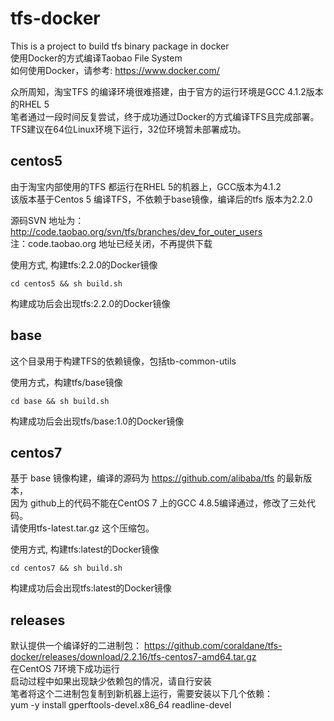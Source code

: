 # tfs-docker
This is a project to build tfs binary package in docker   
使用Docker的方式编译Taobao File System    
如何使用Docker，请参考: https://www.docker.com/

众所周知，淘宝TFS 的编译环境很难搭建，由于官方的运行环境是GCC 4.1.2版本的RHEL 5   
笔者通过一段时间反复尝试，终于成功通过Docker的方式编译TFS且完成部署。  
TFS建议在64位Linux环境下运行，32位环境暂未部署成功。   


## centos5
由于淘宝内部使用的TFS 都运行在RHEL 5的机器上，GCC版本为4.1.2   
该版本基于Centos 5 编译TFS，不依赖于base镜像，编译后的tfs 版本为2.2.0   

源码SVN 地址为：http://code.taobao.org/svn/tfs/branches/dev_for_outer_users   
注：code.taobao.org 地址已经关闭，不再提供下载   

使用方式, 构建tfs:2.2.0的Docker镜像    
```
cd centos5 && sh build.sh
```
构建成功后会出现tfs:2.2.0的Docker镜像    

## base
这个目录用于构建TFS的依赖镜像，包括tb-common-utils   

使用方式，构建tfs/base镜像   
```
cd base && sh build.sh
```
构建成功后会出现tfs/base:1.0的Docker镜像

## centos7
基于 base 镜像构建，编译的源码为 https://github.com/alibaba/tfs 的最新版本，   
因为 github上的代码不能在CentOS 7 上的GCC 4.8.5编译通过，修改了三处代码。   
请使用tfs-latest.tar.gz 这个压缩包。   

使用方式, 构建tfs:latest的Docker镜像   
```
cd centos7 && sh build.sh
```
构建成功后会出现tfs:latest的Docker镜像   

## releases
默认提供一个编译好的二进制包：
https://github.com/coraldane/tfs-docker/releases/download/2.2.16/tfs-centos7-amd64.tar.gz   
在CentOS 7环境下成功运行    
启动过程中如果出现缺少依赖包的情况，请自行安装     
笔者将这个二进制包复制到新机器上运行，需要安装以下几个依赖：   
yum -y install gperftools-devel.x86_64 readline-devel   
